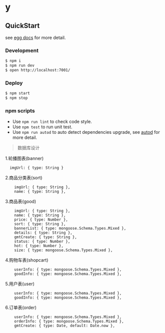 # y



## QuickStart

<!-- add docs here for user -->

see [egg docs][egg] for more detail.

### Development

```bash
$ npm i
$ npm run dev
$ open http://localhost:7001/
```

### Deploy

```bash
$ npm start
$ npm stop
```

### npm scripts

- Use `npm run lint` to check code style.
- Use `npm test` to run unit test.
- Use `npm run autod` to auto detect dependencies upgrade, see [autod](https://www.npmjs.com/package/autod) for more detail.


[egg]: https://eggjs.org


> 数据库设计

1.轮播图表(banner)
```
  imgUrl: { type: String }
```

2.商品分类表(sort)
```
    imgUrl: { type: String },
    name: { type: String },
```

3.商品表(good)
```
    imgUrl: { type: String },
    name: { type: String },
    price: { type: Number },
    sort: { type: String },
    bannerList: { type: mongoose.Schema.Types.Mixed },
    details: { type: String },
    gmtCreate: { type: String },
    status: { type: Number },
    hot: { type: Number },
    size: { type: mongoose.Schema.Types.Mixed },
```

4.购物车表(shopcart)
```
    userInfo: { type: mongoose.Schema.Types.Mixed },
    goodInfo: { type: mongoose.Schema.Types.Mixed },
```

5.用户表(user)
```
    userInfo: { type: mongoose.Schema.Types.Mixed },
    goodInfo: { type: mongoose.Schema.Types.Mixed },
```

6.订单表(order)
```
    userInfo: { type: mongoose.Schema.Types.Mixed },
    orderInfo: { type: mongoose.Schema.Types.Mixed },
    gmtCreate: { type: Date, default: Date.now },
```